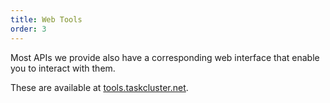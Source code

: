 ```yaml
---
title: Web Tools
order: 3
---
```


Most APIs we provide also have a corresponding web interface that enable you to interact with them.

These are available at [tools.taskcluster.net](https://tools.taskcluster.net).
